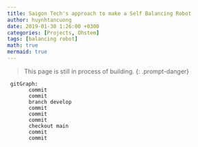 ```yaml
---
title: Saigon Tech's approach to make a Self Balancing Robot
author: huynhtancuong
date: 2019-01-30 1:26:00 +0300
categories: [Projects, Ohstem]
tags: [balancing robot]
math: true
mermaid: true
---
```


> This page is still in process of building.
{: .prompt-danger}

```mermaid
 gitGraph:
       commit
       commit
       branch develop
       commit
       commit
       commit
       checkout main
       commit
       commit
```